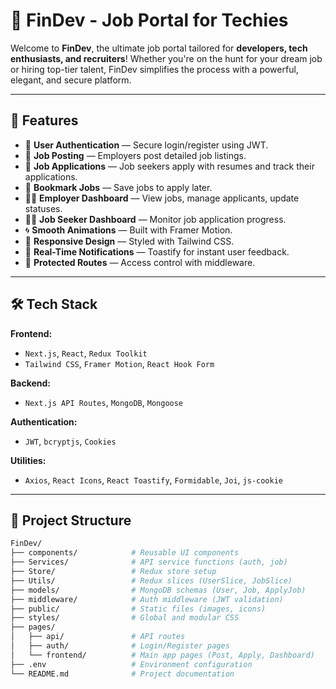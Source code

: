 # 🚀 FinDev - Job Portal for Techies

Welcome to **FinDev**, the ultimate job portal tailored for **developers, tech enthusiasts, and recruiters**! Whether you're on the hunt for your dream job or hiring top-tier talent, FinDev simplifies the process with a powerful, elegant, and secure platform.

---

## 🌟 Features

- 🔐 **User Authentication** — Secure login/register using JWT.
- 📢 **Job Posting** — Employers post detailed job listings.
- 📄 **Job Applications** — Job seekers apply with resumes and track their applications.
- 🔖 **Bookmark Jobs** — Save jobs to apply later.
- 🧑‍💼 **Employer Dashboard** — View jobs, manage applicants, update statuses.
- 👨‍🎓 **Job Seeker Dashboard** — Monitor job application progress.
- 🌀 **Smooth Animations** — Built with Framer Motion.
- 📱 **Responsive Design** — Styled with Tailwind CSS.
- 🔔 **Real-Time Notifications** — Toastify for instant user feedback.
- 🔐 **Protected Routes** — Access control with middleware.

---

## 🛠️ Tech Stack

**Frontend:**
- `Next.js`, `React`, `Redux Toolkit`
- `Tailwind CSS`, `Framer Motion`, `React Hook Form`

**Backend:**
- `Next.js API Routes`, `MongoDB`, `Mongoose`

**Authentication:**
- `JWT`, `bcryptjs`, `Cookies`

**Utilities:**
- `Axios`, `React Icons`, `React Toastify`, `Formidable`, `Joi`, `js-cookie`

---

## 📂 Project Structure

```bash
FinDev/
├── components/            # Reusable UI components
├── Services/              # API service functions (auth, job)
├── Store/                 # Redux store setup
├── Utils/                 # Redux slices (UserSlice, JobSlice)
├── models/                # MongoDB schemas (User, Job, ApplyJob)
├── middleware/            # Auth middleware (JWT validation)
├── public/                # Static files (images, icons)
├── styles/                # Global and modular CSS
├── pages/
│   ├── api/               # API routes
│   ├── auth/              # Login/Register pages
│   └── frontend/          # Main app pages (Post, Apply, Dashboard)
├── .env                   # Environment configuration
└── README.md              # Project documentation
